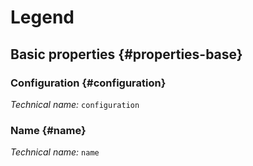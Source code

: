 #  Legend
<!--- THIS FILE IS GENERATED PLEASE DO NOT EDIT IT DIRECTLY --->



## Basic properties {#properties-base}

### Configuration {#configuration}



*Technical name:* ```configuration```

### Name {#name}



*Technical name:* ```name```







